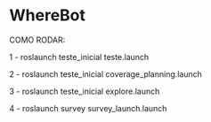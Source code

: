 # WhereBot

COMO RODAR:

1 - roslaunch teste_inicial teste.launch

2 - roslaunch teste_inicial coverage_planning.launch

3 - roslaunch teste_inicial explore.launch

4 - roslaunch survey survey_launch.launch
